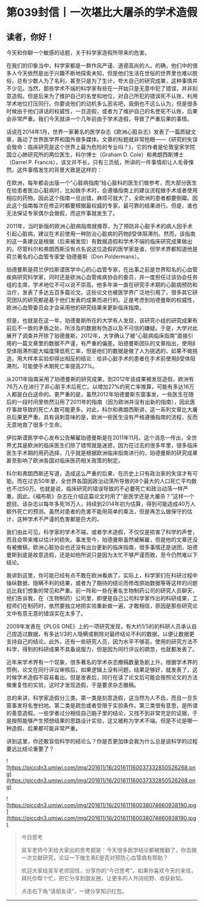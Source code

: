 # 第039封信丨一次堪比大屠杀的学术造假

## 读者，你好！

今天和你聊一个敏感的话题，关于科学家造假所带来的危害。

在我们的印象当中，科学家都是一群作风严谨、道德高尚的人。的确，他们中的很多人今天依然是出于兴趣不断地探索未知，但是他们生活在世俗的世界里也难以脱俗，总有少数人为了名利，甚至只是为了生计，夸大自己的研究成果，这种事情并不少见。当然，那些学术不端的科学家有些在一开始只是无意中犯了错误，并非刻意造假。但是后来为了维护自己的名誉和地位，对自己所犯的错误死不认账，利用学术地位打压同行。你要说他们的动机多么恶劣吧，我倒也不这么认为，但是很多时候由于他们讲话的权威性，一旦造假，或者为了维护自己的名誉死不认账，后果会非常严重。我们今天就讲一个几年前由于学术造假，导致了严重后果的事情。

话说在2014年1月，世界一家著名的医学杂志《欧洲心脏杂志》发表了一篇质疑文章，轰动了世界医学界和国外很多媒体。文章的标题就非常抢眼——《研究的失误会致命：临床研究是这个世界上最为危险的专业吗？》，它的作者是伦敦皇家学院国立心肺研究所的两位医生，科尔博士（Graham D. Cole）和弗朗西斯博士（Darrel P. Francis），该文并不长，只有三页纸，所讲的一件事情却让人毛骨悚然。这件事情发生的背景大致是这样的：

在欧洲，每年都会出版一个“心脏病指南”给心脏科的医生们做参考，而大部分医生在给患者医治心脏病时，比如做手术时，会遵循指南上的建议流程做手术或者使用相应的药物。因此这个指南一旦出错，麻烦可就大了，全欧洲的患者都要倒霉。因此这个指南每次在修正时都要根据最权威的专家，最可靠的结果进行。但是，谁也无法保证专家偶尔会做假，而这件事就发生了。

2011年，当时新版的欧洲心脏病指南就推荐，为了预防非心脏手术的病人因手术引起心脏病，建议在术前使用一种防治心脏病的药物β受体阻滞剂。然而，该指南的这一条建议是根据（后来被发现）有数据造假和学术不端的临床研究成果做出的。尽管科尔和弗朗西斯没有点名说这位造假的医学家是谁，但学术界都知道他是荷兰著名的心血管专家堂·珀德曼斯（Don Poldermans）。

珀德曼斯是荷兰伊拉斯谟医学中心的心血管专家，在出事之前是世界知名的心血管疾病研究科学家，同时还是欧洲心血管疾病协会的委员，并一度担任过该协会任务组的主席，学术地位不可以说不崇高。他多年来一直在研究手术期的心脏病预防和治疗，发表了多达五百多篇论文。这些论文也被医学界广泛地引用了，很多其它研究团队的研究都是基于他们发表的成果而进行的。正是考虑到珀德曼斯的权威性，欧洲心血管委员会才会采用他的研究结果来更新临床指南。

但是，也就是在这一年，珀德曼斯所在的大学有人发现，该研究小组的研究成果有前后不一致的矛盾之处，所涉及的数据有伪造以及不可信的嫌疑。于是，大学对此展开了调查并开除了珀德曼斯。2012年，大学确认了被“心脏病临床指南”直接引用的一篇文章里的数据不严谨，有严重的偏差。珀德曼斯团队的文章指出，使用β受体阻滞剂能大幅度降低死亡率，但是他们的数据是做了人为挑选的，如果不做挑选，用大样本实验却得出相反的结论：给非心脏手术的患者在手术前使用β受体阻滞剂，可能使手术期死亡率提高27%。

从2011年指南采用了珀德曼斯的研究成果，到2012年该成果被发现造假，欧洲有76万人在进行了非心脏手术后死亡。以增加27%的死亡率推算，可能有多达16万人都是白白送命的。更严重的是，虽然2012年珀德曼斯东窗事发，一些医生在随后的一段时间里依然沿用了2011年的指南（因为欧洲并没有出新的指南），因此医疗事故导致的死亡人数可能更多。对此，科尔和弗朗西斯讲，这一系列文章比大屠杀后果更严重。具有讽刺意味的是，欧洲一些医生没有严格遵循指南的流程，反而无意地救了很多个生命。

伊拉斯谟医学中心发布公告解雇珀德曼斯是在2011年11月。这个消息一传出，全世界尤其是欧洲的临床医生们除了错愕就是迷惑，因为在过去的很多年里，很多临床医生手术期的用药选择，几乎就是根据欧洲临床指南进行的，珀德曼斯的研究成果甚至影响了欧洲各国对临床医药相关政策的制定。

科尔和弗朗西斯还写道，造成这么严重的后果，在历史上只有政治家的失误才有可能。而在过去50年里，全世界各国因政治动荡所导致的8个最大的人口死亡平均数也不过50万。也就是说，临床研究的错误导致的不必要死亡和政治动荡一样严重。因此，《福布斯》杂志在介绍这篇论文时用了“是医学还是大屠杀？”这样一个题目。该杂志以每年多死16万人，持续到2014年初为估算，得到可能造成40万人额外死亡的预测。虽然对患者的危害不能用简单的乘法，但是再怎么做保守的估计，这种学术不严谨的危害都是巨大的。

我们由此可见，科学家的学术不端，或者学术造假，不仅仅是损害了科学的声誉，而且会带来难以估计的损失。事发至今，珀德曼斯虽然被解雇，但是他的文章还没有被撤稿，欧洲心脏协会也还没有出台更新的临床指南，很多事情还是谜团，珀德曼斯到底是故意造假，还是如他所说只是因为太忙不够严谨而致，至今仍然难以下结论。

我讲到这里，你可能已经有点不敢在欧洲看病了。实际上，科学家们在科研过程中操纵数据、隐瞒不利的结果，或者为了期待的结论而修改原始数据等等这样的问题远比我们想象的常见和严重。前一阵和一些在著名生物制药公司的研究人员聊天，他们告诉我，在（生物制药）公司里，即便是自己公司科学家作出的科研成果，工程师们在制药时，依然要独立地把实验重新做一遍，才敢相信，原因是那些研究论文中有意无意的错误实在太多了。

2009年发表在《PLOS ONE》上的一项研究发现，有大约1/5的的科研人员承认自己捏造过数据，有多达1/3的人隐瞒或剔除对最终结论不利的数据，以便让数据更支持自己的结论。此外，还有一些研究人员，因为水平不够高，使用的研究方法不科学，得到的科研成果不具备说服力，但是因为同行评议的疏忽，也就都发表了。

近年来学术界有一个现象，很多著名的学术杂志撤稿数量急剧上升。根据学术界的惯例，论文在同行评议审核后，如果逻辑上没有问题，结果足够好，就发表了，这时候学术造假不容易看出。但是发表后，同行在读了论文后可能会按照论文的方法做重复性的实验，这时才发现造假，于是要求杂志撤稿。

总的来讲，科学家造假分三类。第一类是刻意造假，这当然为人不齿，而且一旦东窗事发将名誉扫地。第二类是疏忽或者受限于实验条件。第三类很有意思，是所谓的善意造假。一些学者过分相信自己脑子里的结论，又找不到非常充足的证据，于是按照能够产生预想结果的思路设计实验，这又被称为学术不端。但是不论是哪一种造假，后果都可能非常严重。

讲到这里，你还敢盲信科学的结论么？你是否更加体会我为什么总是说科学的过程要远比结论重要了？

![https://piccdn3.umiwi.com/img/201611/16/201611160037332850526268.png](https://piccdn3.umiwi.com/img/201611/16/201611160037332850526268.png)

![https://piccdn3.umiwi.com/img/201611/16/201611160038074660938190.jpg](https://piccdn3.umiwi.com/img/201611/16/201611160038074660938190.jpg)

> 今日思考
> 
> 吴军老师今天给大家出的思考题是：今天很多医学结论都被推翻了，你去做一次文献研究，论证一下维生素E是否对预防心血管病有帮助？
> 
> 欢迎大家给吴军老师回信，分享你的“今日思考”。如果你喜欢今天的来信，拜托你帮个忙，把它分享到朋友圈，让更多的人开阔视野、收获新知。
> 
> 点击右下角“请朋友读”，一键分享知识红包。

---
